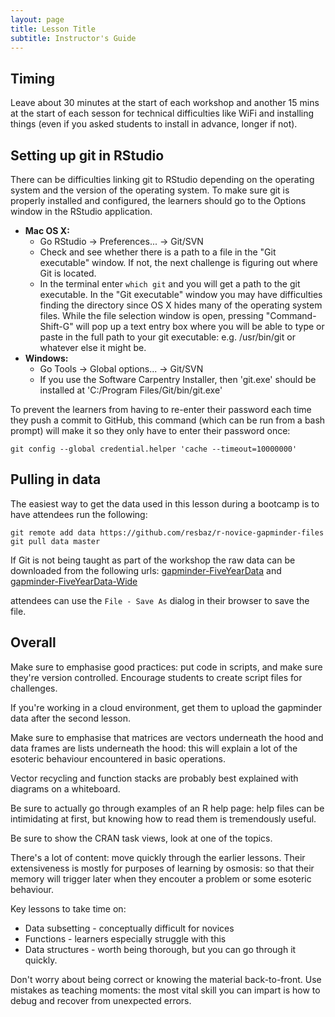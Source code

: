 ```yaml
---
layout: page
title: Lesson Title
subtitle: Instructor's Guide
---
```


## Timing

Leave about 30 minutes at the start of each workshop and another 15 mins
at the start of each sesson for technical difficulties like WiFi and
installing things (even if you asked students to install in advance, longer if
not).


## Setting up git in RStudio

There can be difficulties linking git to RStudio depending on the operating system and the version of the operating system. To make sure git is properly installed and configured, the learners should go to the Options window in the RStudio application.

* **Mac OS X:**
  * Go RStudio -> Preferences... -> Git/SVN
  * Check and see whether there is a path to a file in the "Git executable" window. If not, the next challenge is figuring out where Git is located.
  * In the terminal enter `which git` and you will get a path to the git executable. In the "Git executable" window you may have difficulties finding the directory since OS X hides many of the operating system files. While the file selection window is open, pressing "Command-Shift-G" will pop up a text entry box where you will be able to type or paste in the full path to your git executable: e.g. /usr/bin/git or whatever else it might be.
* **Windows:**
	* Go Tools -> Global options... -> Git/SVN
	* If you use the Software Carpentry Installer, then 'git.exe' should be installed at 'C:/Program Files/Git/bin/git.exe'

To prevent the learners from having to re-enter their password each time they push a commit to GitHub, this command (which can be run from a bash prompt) will make it so they only have to enter their password once:

    git config --global credential.helper 'cache --timeout=10000000'




## Pulling in data

The easiest way to get the data used in this lesson during a bootcamp is
to have attendees run the following:

~~~ {.shell}
git remote add data https://github.com/resbaz/r-novice-gapminder-files
git pull data master
~~~

If Git is not being taught as part of the workshop the raw data can be downloaded from the following urls:
[gapminder-FiveYearData](https://raw.githubusercontent.com/swcarpentry/r-novice-gapminder/gh-pages/data/gapminder-FiveYearData.csv) and
[gapminder-FiveYearData-Wide](https://raw.githubusercontent.com/swcarpentry/r-novice-gapminder/gh-pages/data/gapminder_wide.csv)

attendees can use the `File - Save As` dialog in their browser to save the file.

## Overall

Make sure to emphasise good practices: put code in scripts, and make
sure they're version controlled. Encourage students to create script
files for challenges.

If you're working in a cloud environment, get them to upload the
gapminder data after the second lesson.

Make sure to emphasise that matrices are vectors underneath the hood
and data frames are lists underneath the hood: this will explain a
lot of the esoteric behaviour encountered in basic operations.

Vector recycling and function stacks are probably best explained
with diagrams on a whiteboard.

Be sure to actually go through examples of an R help page: help files
can be intimidating at first, but knowing how to read them is tremendously
useful.

Be sure to show the CRAN task views, look at one of the topics.

There's a lot of content: move quickly through the earlier lessons. Their
extensiveness is mostly for purposes of learning by osmosis: so that their
memory will trigger later when they encouter a problem or some esoteric behaviour.

Key lessons to take time on:

 * Data subsetting - conceptually difficult for novices
 * Functions - learners especially struggle with this
 * Data structures - worth being thorough, but you can go through it quickly.

Don't worry about being correct or knowing the material back-to-front. Use
mistakes as teaching moments: the most vital skill you can impart is how to
debug and recover from unexpected errors.
